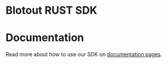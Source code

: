 # Blotout RUST SDK

# Documentation

Read more about how to use our SDK on [documentation pages](https://docs-rust.blotout.io).
